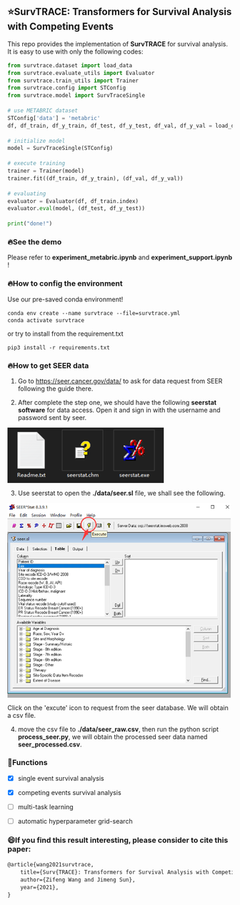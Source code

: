 ## ⭐SurvTRACE: Transformers for Survival Analysis with Competing Events

This repo provides the implementation of **SurvTRACE** for survival analysis. It is easy to use with only the following codes:

```python
from survtrace.dataset import load_data
from survtrace.evaluate_utils import Evaluator
from survtrace.train_utils import Trainer
from survtrace.config import STConfig
from survtrace.model import SurvTraceSingle

# use METABRIC dataset
STConfig['data'] = 'metabric'
df, df_train, df_y_train, df_test, df_y_test, df_val, df_y_val = load_data(STConfig)

# initialize model
model = SurvTraceSingle(STConfig)

# execute training
trainer = Trainer(model)
trainer.fit((df_train, df_y_train), (df_val, df_y_val))

# evaluating
evaluator = Evaluator(df, df_train.index)
evaluator.eval(model, (df_test, df_y_test))

print("done!")
```



### 🔥See the demo

Please refer to **experiment_metabric.ipynb** and **experiment_support.ipynb** !



### 🔥How to config the environment

Use our pre-saved conda environment!

```shell
conda env create --name survtrace --file=survtrace.yml
conda activate survtrace
```

or try to install from the requirement.txt

```shell
pip3 install -r requirements.txt
```



### 🔥How to get SEER data

1. Go to https://seer.cancer.gov/data/ to ask for data request from SEER following the guide there.

2. After complete the step one, we should have the following **seerstat software** for data access. Open it and sign in with the username and password sent by seer.

  <img src="./figure/seer_1.png" width="350" align="center" />

3. Use seerstat to open the **./data/seer.sl** file, we shall see the following.

  <img src="./figure/seer_2.png" width="500" align="center" />  

Click on the 'excute' icon to request from the seer database. We will obtain a csv file.

4. move the csv file to **./data/seer_raw.csv**, then run the python script **process_seer.py**, we will obtain the processed seer data named **seer_processed.csv**.



### 📝Functions

- [x] single event survival analysis
- [x] competing events survival analysis
- [ ] multi-task learning
- [ ] automatic hyperparameter grid-search



### :smile:If you find this result interesting, please consider to cite this paper:

```latex
@article{wang2021survtrace,
    title={Surv{TRACE}: Transformers for Survival Analysis with Competing Events},
    author={Zifeng Wang and Jimeng Sun},
    year={2021},
}
```
